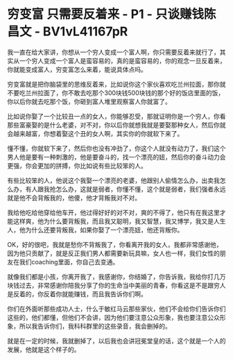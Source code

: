 # 穷变富 只需要反着来 - P1 - 只谈赚钱陈昌文 - BV1vL41167pR

我一直在给大家讲，你想从一个穷人变成一个富人啊，你只需要反着来就行了，其实从一个穷人变成一个富人是蛮容易的，真的是蛮容易的，你的观念一旦反着来，你就能变成富人，穷变富怎么来着，能说具体点吗。

穷变富就是把你脑袋里的思维反着来，比如说你这个家伙喜欢吃兰州拉面，那你就不要吃兰州拉面了，你不敢去吃那个300块钱500块钱的那个好的饭店里面的饭，你以后你就去吃那个饭，你砸到富人堆里观察富人你就富了。

比如说你娶了一个比较丑一点的女人，你能够忍受，那就证明你是一个穷人，你看那些富豪娶的是什么老婆，对不对，你以后你就想我就是要娶那种女人，然后你就会越来越富，你想着娶这个丑的女人啊，其实你的你就软下来了。

懂不懂，你就软下来了，然后你也没有冲劲了，你这个人就没有动力了，我们这个男人他是要有一种刺激的，他是要奋斗的，找一个漂亮的妞，然后你的奋斗动力会更强，你会更加的拼搏，你比如说有些比较笨的人。

有些比较笨的人，他说这个我娶一个漂亮的老婆，他跟别人偷情怎么办，出卖我怎么办，有人跟我抢怎么办，这就是弱者，你懂不懂，这个就是弱者，我们强者永远就是他不会背叛我的，他傻，他才背叛我对不对。

我给他吃给他穿给他车开，他过得好好的对不对，爽的不得了，他只有在我这里才能这样爽，他为什么要背叛我，而且我又聪明，我又智慧，我又博学，我又是人生人，他为什么还要背叛我，如果你娶了一个漂亮妞，他还背叛你。

OK，好的很吧，我就是愁你不背叛我了，你看离开我的女人，我都非常感谢他，因为他只贡献了，就是反正我们男人都需要新玩具嘛，女人也一样，我们女性的朋友在我们coaching里面，你自己去变通。

就像我们都是小孩，你离开我了，我感谢你，你结婚了，你告诉我，我给你打几万块钱过去，非常感谢你陪我分享了你的生命当中美丽的青春，你看这是不是跟穷人是反着的，你反着你就能赚钱，而且我告诉你们啊。

你们在外面听那些成功人士，什么于敏红马云那些家伙，他们不会给你们告诉你们这些的，他们都懂，但他们不会讲，因为他们要注意公众形象，我也要注意公众形象，所以我告诉你们，我科科群里的这些录音，我会删掉的。

就是在一定的时候，我就删掉了，以后我也会讲冠冕堂皇的话，这个就是一个人的发展，他就是这个样子的。